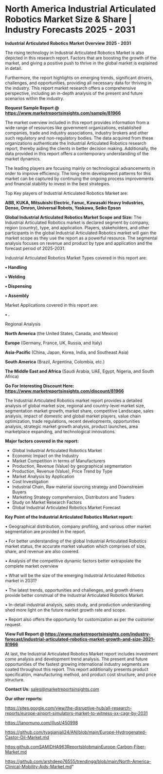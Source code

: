 # North America Industrial Articulated Robotics Market Size & Share | Industry Forecasts 2025 - 2031

<Strong> Industrial Articulated Robotics Market Overview 2025 - 2031</strong>

The rising technology in Industrial Articulated Robotics Market is also depicted in this research report. Factors that are boosting the growth of the market, and giving a positive push to thrive in the global market is explained in detail.

Furthermore, the report highlights on emerging trends, significant drivers, challenges, and opportunities, providing all necessary data for thriving in the industry. This report market research offers a comprehensive perspective, including an in-depth analysis of the present and future scenarios within the industry.

<strong>Request Sample Report @ <a href=https://www.marketreportsinsights.com/sample/81966>https://www.marketreportsinsights.com/sample/81966</a></strong>

The market overview included in this report provides information from a wide range of resources like government organizations, established companies, trade and industry associations, industry brokers and other such regulatory and non-regulatory bodies. The data acquired from these organizations authenticate the Industrial Articulated Robotics research report, thereby aiding the clients in better decision making. Additionally, the data provided in this report offers a contemporary understanding of the market dynamics.

The leading players are focusing mainly on technological advancements in order to improve efficiency. The long-term development patterns for this market can be captured by continuing the ongoing process improvements and financial stability to invest in the best strategies.

Top Key players of Industrial Articulated Robotics Market are:

<strong>ABB, KUKA, Mitsubishi Electric, Fanuc, Kawasaki Heavy Industries, Denso, Omron, Universal Robots, Yaskawa, Seiko Epson</strong>

<strong><b>Global Industrial Articulated Robotics Market Scope and Size:</b></strong>
The Industrial Articulated Robotics market is declared segment by company, region (country), type, and application. Players, stakeholders, and other participants in the global Industrial Articulated Robotics market will gain the market scope as they use the report as a powerful resource. The segmental analysis focuses on revenue and product by type and application and the forecast period of 2025-2031.

Industrial Articulated Robotics Market Types covered in this report are:

<strong>• Handling

• Welding

• Dispensing

• Assembly</strong>

Market Applications covered in this report are:

<strong>• .</strong> 

Regional Analysis

<strong>North America</strong> (the United States, Canada, and Mexico)

<strong>Europe</strong> (Germany, France, UK, Russia, and Italy)

<strong>Asia-Pacific</strong> (China, Japan, Korea, India, and Southeast Asia)

<strong>South America</strong> (Brazil, Argentina, Colombia, etc.)

<strong>The Middle East and Africa</strong> (Saudi Arabia, UAE, Egypt, Nigeria, and South Africa)

<strong>Go For Interesting Discount Here: <a href=https://www.marketreportsinsights.com/discount/81966>https://www.marketreportsinsights.com/discount/81966</a></strong>

The Industrial Articulated Robotics market report provides a detailed analysis of global market size, regional and country-level market size, segmentation market growth, market share, competitive Landscape, sales analysis, impact of domestic and global market players, value chain optimization, trade regulations, recent developments, opportunities analysis, strategic market growth analysis, product launches, area marketplace expanding, and technological innovations.

<strong><b>Major factors covered in the report:</b></strong>
<ul>
  <li>Global Industrial Articulated Robotics Market </li>
  <li>Economic Impact on the Industry</li>
  <li>Market Competition in terms of Manufacturers</li>
  <li>Production, Revenue (Value) by geographical segmentation</li>
  <li>Production, Revenue (Value), Price Trend by Type</li>
  <li>Market Analysis by Application</li>
  <li>Cost Investigation</li>
  <li>Industrial Chain, Raw material sourcing strategy and Downstream Buyers</li>
  <li>Marketing Strategy comprehension, Distributors and Traders</li>
  <li>Study on Market Research Factors</li>
  <li>Global Industrial Articulated Robotics Market Forecast</li>
</ul>

<strong><b>Key Point of the Industrial Articulated Robotics Market report:</b></strong>

• Geographical distribution, company profiling, and various other market segmentation are provided in the report.

• For better understanding of the global Industrial Articulated Robotics market status, the accurate market valuation which comprises of size, share, and revenue are also covered.

• Analysis of the competitive dynamic factors better extrapolate the complete market overview

• What will be the size of the emerging Industrial Articulated Robotics market in 2031?

• The latest trends, opportunities and challenges, and growth drivers provide better construal of the Industrial Articulated Robotics Market.

• In-detail industrial analysis, sales study, and production understanding shed more light on the future market growth rate and scope.

• Report also offers the opportunity for customization as per the customer request.

<strong><b>View Full Report @ <a href=https://www.marketreportsinsights.com/industry-forecast/industrial-articulated-robotics-market-growth-and-size-2021-81966>https://www.marketreportsinsights.com/industry-forecast/industrial-articulated-robotics-market-growth-and-size-2021-81966</a></b></strong>


At last, the Industrial Articulated Robotics Market report includes investment come analysis and development trend analysis. The present and future opportunities of the fastest growing international industry segments are coated throughout this report. This report additionally presents product specification, manufacturing method, and product cost structure, and price structure.

<strong>Contact Us:</strong>
sales@marketreportsinsights.com

<strong>Our other reports:</strong>

<a href=https://sites.google.com/view/the-disruptive-hub/all-research-reports/europe-airport-simulators-market-to-witness-xx-cagr-by-2031>https://sites.google.com/view/the-disruptive-hub/all-research-reports/europe-airport-simulators-market-to-witness-xx-cagr-by-2031</a>

<a href=https://tanomuno.com/illust/450998>https://tanomuno.com/illust/450998</a>

<a href=https://github.com/tyagianjali24/AN/blob/main/Europe-Hydrogenated-Castor-Oil-Market.md>https://github.com/tyagianjali24/AN/blob/main/Europe-Hydrogenated-Castor-Oil-Market.md</a>

<a href=https:github.comSAMIDHA963ReportsblobmainEurope-Carbon-Fiber-Market.md>https:github.comSAMIDHA963ReportsblobmainEurope-Carbon-Fiber-Market.md</a>

<a href=https://github.com/arshdeep76555/trendingg/blob/main/North-America-Clinical-Mobility-Aids-Market.md>https://github.com/arshdeep76555/trendingg/blob/main/North-America-Clinical-Mobility-Aids-Market.md</a>"
